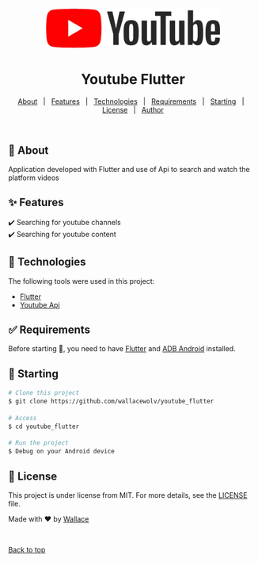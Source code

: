<h1 align="center"> 
  <img height="80" src="./images/youtube.png" alt="Youtube_flutter" />
</h1>

<h1 align="center">Youtube Flutter</h1>

<!-- Status -->

<!-- <h4 align="center"> 
	🚧  Youtube_flutter 🚀 Under construction...  🚧
</h4> 

<hr> -->

<p align="center">
  <a href="#dart-about">About</a> &#xa0; | &#xa0; 
  <a href="#sparkles-features">Features</a> &#xa0; | &#xa0;
  <a href="#rocket-technologies">Technologies</a> &#xa0; | &#xa0;
  <a href="#white_check_mark-requirements">Requirements</a> &#xa0; | &#xa0;
  <a href="#checkered_flag-starting">Starting</a> &#xa0; | &#xa0;
  <a href="#memo-license">License</a> &#xa0; | &#xa0;
  <a href="https://github.com/wallacewolv" target="_blank">Author</a>
</p>

<br>

## :dart: About ##

Application developed with Flutter and use of Api to search and watch the platform videos

## :sparkles: Features ##

:heavy_check_mark: Searching for youtube channels\
:heavy_check_mark: Searching for youtube content

## :rocket: Technologies ##

The following tools were used in this project:

- [Flutter](https://flutter.dev/)
- [Youtube Api](https://pub.dev/packages/youtube_explode_dart)

## :white_check_mark: Requirements ##

Before starting :checkered_flag:, you need to have [Flutter](https://flutter.dev/)  and [ADB Android](https://developer.android.com/studio/command-line/adb?hl=pt-br) installed.

## :checkered_flag: Starting ##

```bash
# Clone this project
$ git clone https://github.com/wallacewolv/youtube_flutter

# Access
$ cd youtube_flutter

# Run the project
$ Debug on your Android device

```

## :memo: License ##

This project is under license from MIT. For more details, see the [LICENSE](LICENSE) file.


Made with :heart: by <a href="https://github.com/wallacewolv" target="_blank"> Wallace</a>

&#xa0;

<a href="#top">Back to top</a>
